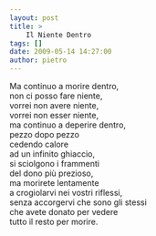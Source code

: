 ```yaml
---
layout: post
title: >
    Il Niente Dentro
tags: []
date: 2009-05-14 14:27:00
author: pietro
---
```

Ma continuo a morire dentro,<br/>non ci posso fare niente,<br/>vorrei non avere niente,<br/>vorrei non esser niente,<br/>ma continuo a deperire dentro,<br/>pezzo dopo pezzo<br/>cedendo calore<br/>ad un infinito ghiaccio,<br/>si sciolgono i frammenti<br/>del dono più prezioso,<br/>ma morirete lentamente<br/>a crogiolarvi nei vostri riflessi,<br/>senza accorgervi che sono gli stessi<br/>che avete donato per vedere<br/>tutto il resto per morire.

